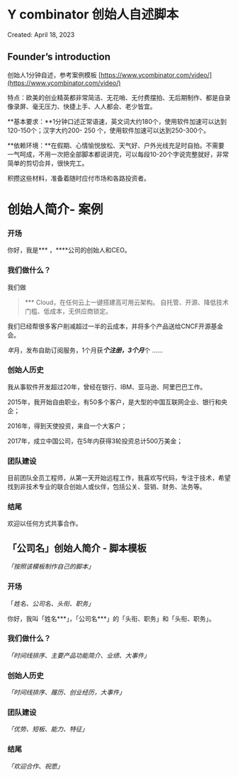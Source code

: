 # Y combinator 创始人自述脚本

Created: April 18, 2023

## **Founder’s introduction**

创始人1分钟自述，参考案例模板
[https://www.ycombinator.com/video/](https://www.ycombinator.com/video/)

特点：欧美的创业精英都非常简洁、无花哨、无付费摆拍、无后期制作、都是自录像录屏、毫无压力、快捷上手、人人都会、老少皆宜。

**基本要求：**1分钟口述正常语速，英文词大约180个，使用软件加速可以达到120-150个；汉字大约200- 250 个，使用软件加速可以达到250-300个。

**依赖环境：**在假期、心情愉悦放松、天气好、户外光线充足时自拍。不需要一气呵成，不用一次把全部脚本都说讲完，可以每段10-20个字说完整就好，非常简单的剪切合并，很快完工。

积攒这些材料，准备着随时应付市场和各路投资者。

# **创始人简介- 案例**

### 开场

你好，我是*** ，****公司的创始人和CEO。

### 我们做什么？

我们做

> *** Cloud，在任何云上一键搭建高可用云架构。
自托管、开源、降低技术门槛、低成本，无供应商锁定。
> 

我们已经帮很多客户削减超过一半的云成本，并将多个产品送给CNCF开源基金会。

*年*月，发布自助订阅服务，1个月获***个注册，3个月***个 ……

### 创始人历史

我从事软件开发超过20年，曾经在银行、IBM、亚马逊、阿里巴巴工作。

2015年，我开始自由职业，有50多个客户，是大型的中国互联网企业、银行和央企；

2016年，得到天使投资，来自一个大客户；

2017年，成立中国公司，在5年内获得3轮投资总计500万美金；

### 团队建设

目前团队全员工程师，从第一天开始远程工作，我喜欢写代码，专注于技术，希望找到非技术专业的联合创始人或伙伴，包括公关、营销、财务、法务等。

### 结尾

欢迎以任何方式共事合作。

## 「公司名」**创始人简介 - 脚本模板**

*「按照该模板制作自己的脚本」*

### 开场

「*姓名、公司名、头衔、职务」*

你好，我叫「姓名***」，「公司名***」的「头衔、职务」和「头衔、职务」。

### 我们做什么？

*「时间线排序、主要产品功能简介、业绩、大事件」*

### 创始人历史

*「时间线排序、履历、创业经历，大事件」*

### 团队建设

*「优势、短板、能力、特征」*

### 结尾

*「欢迎合作、祝愿」*